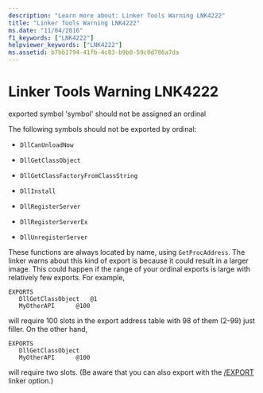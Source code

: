 ```yaml
---
description: "Learn more about: Linker Tools Warning LNK4222"
title: "Linker Tools Warning LNK4222"
ms.date: "11/04/2016"
f1_keywords: ["LNK4222"]
helpviewer_keywords: ["LNK4222"]
ms.assetid: b7bb1794-41fb-4c83-b9b0-59c0d786a7da
---
```

# Linker Tools Warning LNK4222

exported symbol 'symbol' should not be assigned an ordinal

The following symbols should not be exported by ordinal:

- `DllCanUnloadNow`

- `DllGetClassObject`

- `DllGetClassFactoryFromClassString`

- `DllInstall`

- `DllRegisterServer`

- `DllRegisterServerEx`

- `DllUnregisterServer`

These functions are always located by name, using `GetProcAddress`. The linker warns about this kind of export is because it could result in a larger image. This could happen if the range of your ordinal exports is large with relatively few exports. For example,

```
EXPORTS
   DllGetClassObject   @1
   MyOtherAPI      @100
```

will require 100 slots in the export address table with 98 of them (2-99) just filler. On the other hand,

```
EXPORTS
   DllGetClassObject
   MyOtherAPI      @100
```

will require two slots. (Be aware that you can also export with the [/EXPORT](../../build/reference/export-exports-a-function.md) linker option.)
